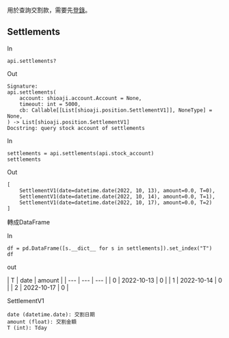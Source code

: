 用於查詢交割款，需要先[登錄](../../login)。

## Settlements

In

```
api.settlements?

```

Out

```
Signature:
api.settlements(
    account: shioaji.account.Account = None,
    timeout: int = 5000,
    cb: Callable[[List[shioaji.position.SettlementV1]], NoneType] = None,
) -> List[shioaji.position.SettlementV1]
Docstring: query stock account of settlements

```

In

```
settlements = api.settlements(api.stock_account)   
settlements

```

Out

```
[
    SettlementV1(date=datetime.date(2022, 10, 13), amount=0.0, T=0),
    SettlementV1(date=datetime.date(2022, 10, 14), amount=0.0, T=1),
    SettlementV1(date=datetime.date(2022, 10, 17), amount=0.0, T=2)
]

```

轉成DataFrame

In

```
df = pd.DataFrame([s.__dict__ for s in settlements]).set_index("T")
df

```

out

| T | date | amount | | --- | --- | --- | | 0 | 2022-10-13 | 0 | | 1 | 2022-10-14 | 0 | | 2 | 2022-10-17 | 0 |

SettlementV1

```
date (datetime.date): 交割日期
amount (float): 交割金額
T (int): Tday

```
